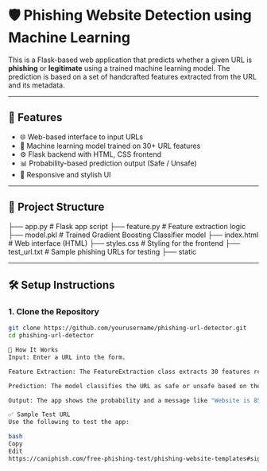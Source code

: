 # 🛡️ Phishing Website Detection using Machine Learning

This is a Flask-based web application that predicts whether a given URL is **phishing** or **legitimate** using a trained machine learning model. The prediction is based on a set of handcrafted features extracted from the URL and its metadata.

---

## 🚀 Features

- 🌐 Web-based interface to input URLs
- 🧠 Machine learning model trained on 30+ URL features
- ⚙️ Flask backend with HTML, CSS frontend
- 📊 Probability-based prediction output (Safe / Unsafe)
- 🎨 Responsive and stylish UI

---

## 📁 Project Structure

├── app.py # Flask app script
├── feature.py # Feature extraction logic
├── model.pkl # Trained Gradient Boosting Classifier model
├── index.html # Web interface (HTML)
├── styles.css # Styling for the frontend
├── test_url.txt # Sample phishing URLs for testing
├── static


---

## 🛠️ Setup Instructions

### 1. Clone the Repository

```bash
git clone https://github.com/yourusername/phishing-url-detector.git
cd phishing-url-detector

🧪 How It Works
Input: Enter a URL into the form.

Feature Extraction: The FeatureExtraction class extracts 30 features related to domain, structure, metadata, etc.

Prediction: The model classifies the URL as safe or unsafe based on these features.

Output: The app shows the probability and a message like "Website is 85% safe" or "Website is 72% unsafe".

✅ Sample Test URL
Use the following to test the app:

bash
Copy
Edit
https://caniphish.com/free-phishing-test/phishing-website-templates#signupForm
